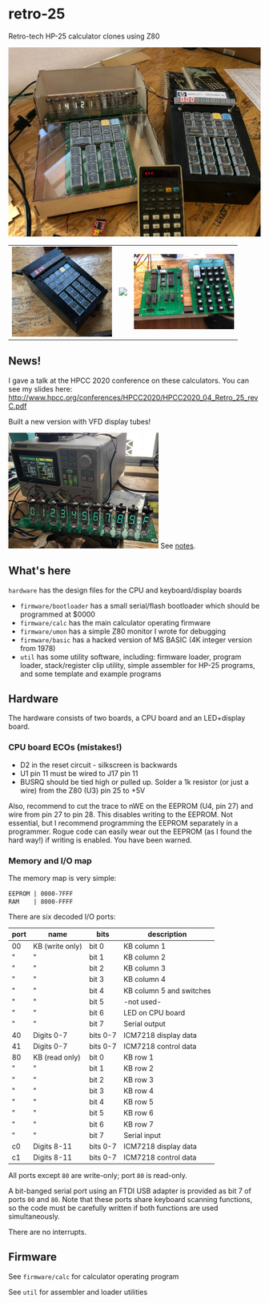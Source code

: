 # retro-25
Retro-tech HP-25 calculator clones using Z80

<img src=https://github.com/eshazen/retro-25/blob/master/talks/HCC2020/figs/all3_800.jpg width=600>

<table>
  <tr><td><img src=https://github.com/eshazen/retro-25/blob/master/photos/quarter.jpg width=200>
      <td><img src=https://github.com/eshazen/retro-25/blob/master/photos/real_vs_retro.jpg width=200>
      <td><img src=https://github.com/eshazen/retro-25/blob/master/photos/boards.jpg width=200>
</table>

## News!

I gave a talk at the HPCC 2020 conference on these calculators.  You can see my slides here:
http://www.hpcc.org/conferences/HPCC2020/HPCC2020_04_Retro_25_revC.pdf

Built a new version with VFD display tubes!

<img src="https://github.com/eshazen/retro-25/blob/master/photos/display_11.jpg" width=300>
See <a href="https://github.com/eshazen/retro-25/tree/master/notes/VFD-Display">notes</a>.

## What's here

`hardware` has the design files for the CPU and keyboard/display boards

* `firmware/bootloader` has a small serial/flash bootloader which should be programmed at $0000
* `firmware/calc` has the main calculator operating firmware
* `firmware/umon` has a simple Z80 monitor I wrote for debugging
* `firmware/basic` has a hacked version of MS BASIC (4K integer version from 1978)
* `util` has some utility software, including: firmware loader, program loader, stack/register clip utility, simple assembler for HP-25 programs, and some template and example programs

## Hardware
The hardware consists of two boards, a CPU board and an LED+display board.


### CPU board ECOs (mistakes!)

* D2 in the reset circuit - silkscreen is backwards
* U1 pin 11 must be wired to J17 pin 11
* BUSRQ should be tied high or pulled up.  Solder a 1k resistor (or just a wire) from the Z80 (U3) pin 25 to +5V

Also, recommend to cut the trace to nWE on the EEPROM (U4, pin 27) and wire from pin 27 to pin 28.  This disables writing to the EEPROM.  Not essential, but I recommend programming the EEPROM separately in a programmer.  Rogue code can easily wear out the EEPROM (as I found the hard way!) if writing is enabled.  You have been warned.

### Memory and I/O map

The memory map is very simple:

```
EEPROM | 0000-7FFF
RAM    | 8000-FFFF
```
There are six decoded I/O ports:

port | name          | bits  | description
--- | -------------  | ----- | ---------
00 | KB (write only) | bit 0 | KB column 1
"   | "                | bit 1 | KB column 2
"   | "                | bit 2 | KB column 3
"   | "                | bit 3 | KB column 4
"   | "                | bit 4 | KB column 5 and switches
"   | "                | bit 5 | -not used-
"   | "                | bit 6 | LED on CPU board
"   | "                | bit 7 | Serial output
40 | Digits 0-7      | bits 0-7 | ICM7218 display data
41 | Digits 0-7      | bits 0-7 | ICM7218 control data
80 | KB (read only)  | bit 0 | KB row 1
"   | "                | bit 1 | KB row 2
"   | "                | bit 2 | KB row 3
"   | "                | bit 3 | KB row 4
"   | "                | bit 4 | KB row 5
"   | "                | bit 5 | KB row 6
"   | "                | bit 6 | KB row 7
"   | "                | bit 7 | Serial input
c0 | Digits 8-11     | bits 0-7 | ICM7218 display data
c1 | Digits 8-11     | bits 0-7 | ICM7218 control data

All ports except `80` are write-only; port `80` is read-only.

A bit-banged serial port using an FTDI USB adapter is provided
as bit 7 of ports `00` and `80`.  Note that these ports share
keyboard scanning functions, so the code must be carefully written
if both functions are used simultaneously.

There are no interrupts.


## Firmware

See `firmware/calc` for calculator operating program

See `util` for assembler and loader utilities

